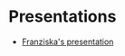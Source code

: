 # Presentations

- [Franziska's presentation](https://nordicesmhub.github.io/NEGI-Abisko-2019/topics/group-2/franzihe_intermediate_pres.slides.html#/)


